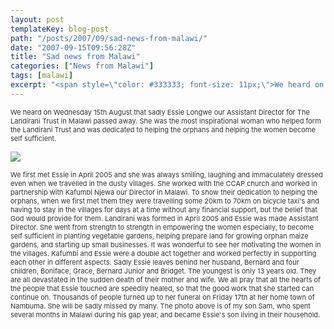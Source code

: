 ```yaml
---
layout: post
templateKey: blog-post
path: "/posts/2007/09/sad-news-from-malawi/"
date: "2007-09-15T09:56:28Z"
title: "Sad news from Malawi"
categories: ["News from Malawi"]
tags: [malawi]
excerpt: "<span style=\"color: #333333; font-size: 11px;\">We heard on Wednesday 15th August that sadly Essie..."
---
```


<span style="color: #333333; font-size: 11px;">We heard on Wednesday 15th August that sadly Essie Longwe our Assistant Director for The Landirani Trust in Malawi passed away. She was the most inspirational woman who helped form the Landirani Trust and was dedicated to helping the orphans and helping the women become self sufficient.</span>

![](https://www.landirani.org/image_library/news/thumb-200x200/49945fedcffa6tragedy.jpg)

<span style="color: #333333; font-size: 11px;">We first met Essie in April 2005 and she was always smiling, laughing and immaculately dressed even when we travelled in the dusty villages. She worked with the CCAP church and worked in partnership with Kafumbi Njewa our Director in Malawi.
To show their dedication to helping the orphans, when we first met them they were travelling some 20km to 70km on bicycle taxi's and having to stay in the villages for days at a time without any financial support, but the belief that God would provide for them.
Landirani was formed in April 2005 and Essie was made Assistant Director. She went from strength to strength in empowering the women especially, to become self sufficient in planting vegetable gardens, helping prepare land for growing orphan maize gardens, and starting up small businesses. It was wonderful to see her motivating the women in the villages. Kafumbi and Essie were a double act together and worked perfectly in supporting each other in different aspects.
Sadly Essie leaves behind her husband, Bernard and four children, Boniface, Grace, Bernard Junior and Bridget. The youngest is only 13 years old. They are all devastated in the sudden death of their mother and wife. We all pray that all the hearts of the people that Essie touched are speedily healed, so that the good work that she started can continue on.
Thousands of people turned up to her funeral on Friday 17th at her home town of Nambuma. She will be sadly missed by many. The photo above is of my son Sam, who spent several months in Malawi during his gap year, and became Essie's son living in their household.</span>